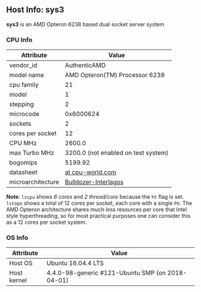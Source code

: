 ## Host Info: sys3

**sys3** is an AMD Opteron 6238 based dual socket server system

### CPU Info

| Attribute | Value |
| --------- | ----- |
| vendor_id    | AuthenticAMD |
| model name   | AMD Opteron(TM) Processor 6238 |
| cpu family   | 21 |
| model        | 1 |
| stepping     | 2 |
| microcode    | 0x6000624 |
| sockets      | 2 |
| cores per socket | 12 |
| CPU MHz       | 2600.0 |
| max Turbo MHz | 3200.0 (not enabled on test system) |
| bogomips     | 5199.92 |
| datasheet    | [at cpu-world.com](http://www.cpu-world.com/CPUs/Bulldozer/AMD-Opteron%206238.html) |
| microarchitecture | [Bulldozer-Interlagos](https://en.wikipedia.org/wiki/Bulldozer_(microarchitecture)) |

**Note**:
`lscpu` shows _6 cores_ and _2 thread/core_ because the `ht` flag is set.
`lstopo` shows a total of 12 cores per socket, each core with a single `PU`.
The AMD Opteron architecture shares much less resources per core that Intel
style hyperthreading, so for most practical purposes one can consider this as a
12 cores per socket system.

### OS Info

| Attribute | Value |
| --------- | ----- |
| Host OS      | Ubuntu 16.04.4 LTS |
| Host kernel  | 4.4.0-98-generic #121-Ubuntu SMP (on 2018-04-01) |
